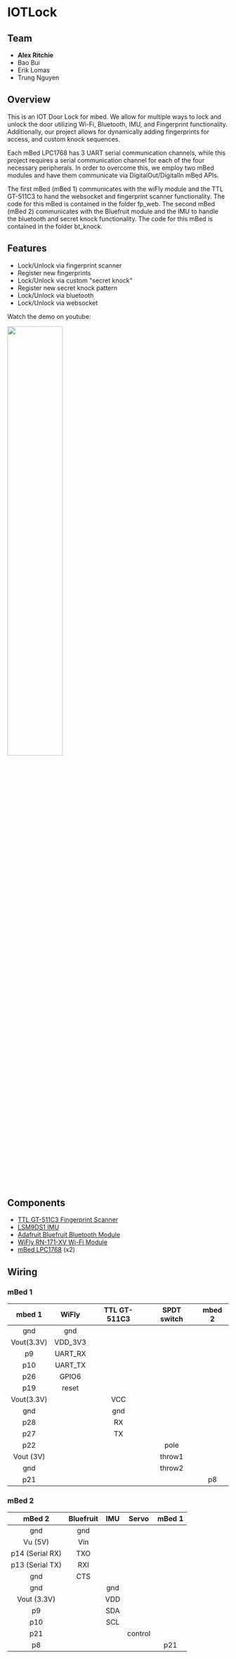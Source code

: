 # IOTLock

## Team
- **Alex Ritchie**
- Bao Bui
- Erik Lomas
- Trung Nguyen

## Overview 

This is an IOT Door Lock for mbed. We allow for multiple ways to lock and unlock the door utilizing Wi-Fi, Bluetooth, IMU, and Fingerprint functionality. Additionally, our project allows for dynamically adding fingerprints for access, and custom knock sequences.

Each mBed LPC1768 has 3 UART serial communication channels, while this project requires a serial communication channel for each of the four necessary peripherals. In order to overcome this, we employ two mBed modules and have them communicate via DigitalOut/DigitalIn mBed APIs.

The first mBed (mBed 1) communicates with the wiFly module and the TTL GT-511C3
to hand the websocket and fingerprint scanner functionality. The code for this
mBed is contained in the folder fp_web. The second mBed (mBed 2) communicates
with the Bluefruit module and the IMU to handle the bluetooth and secret knock
functionality. The code for this mBed is contained in the folder bt_knock. 

## Features 
- Lock/Unlock via fingerprint scanner
- Register new fingerprints
- Lock/Unlock via custom "secret knock"
- Register new secret knock pattern
- Lock/Unlock via bluetooth
- Lock/Unlock via websocket

Watch the demo on youtube:

[<img src="https://img.youtube.com/vi/mMZ7KekosEs/maxresdefault.jpg" width="50%">](https://youtu.be/mMZ7KekosEs)

## Components
- [TTL GT-511C3 Fingerprint Scanner](https://developer.mbed.org/users/beanmachine44/notebook/fingerprint-scanner1/) 
- [LSM9DS1 IMU](https://developer.mbed.org/components/LSM9DS1-IMU/)
- [Adafruit Bluefruit Bluetooth Module](https://developer.mbed.org/users/4180_1/notebook/adafruit-bluefruit-le-uart-friend---bluetooth-low-/) 
- [WiFly RN-171-XV Wi-Fi Module](https://developer.mbed.org/components/Roving-Networks-WiFly-RN-171-XV/)
- [mBed LPC1768](https://os.mbed.com/platforms/mbed-LPC1768/) (x2)

## Wiring
### mBed 1
mbed 1|WiFly|TTL GT-511C3|SPDT switch|mbed 2
:---:|:---:|:---:|:---:|:---:
gnd|gnd||||
Vout(3.3V)|VDD_3V3||||
p9|UART_RX||||
p10|UART_TX||||
p26|GPIO6||||
p19|reset||||
Vout(3.3V)||VCC|||
gnd||gnd|||
p28||RX|||
p27||TX|||
p22|||pole||
Vout (3V)|||throw1||
gnd|||throw2||
p21||||p8|

### mBed 2
mBed 2|Bluefruit|IMU|Servo|mBed 1
:---:|:---:|:---:|:---:|:---:
gnd|gnd||||
Vu (5V)|Vin||||
p14 (Serial RX)|TXO||||
p13 (Serial TX)|RXI||||
gnd|CTS||||
gnd||gnd|||
Vout (3.3V)||VDD|||
p9||SDA|||
p10||SCL|||
p21|||control||
p8||||p21|
